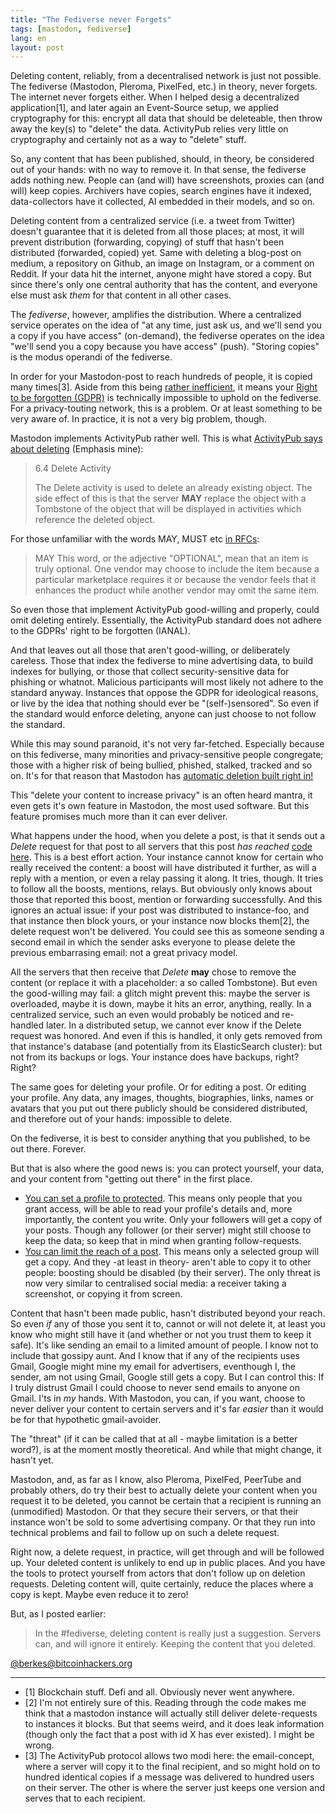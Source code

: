 ```yaml
---
title: "The Fediverse never Forgets"
tags: [mastodon, fediverse]
lang: en
layout: post
---
```


Deleting content, reliably, from a decentralised network is just not possible.
The fediverse (Mastodon, Pleroma, PixelFed, etc.) in theory, never forgets. The
internet never forgets either. When I helped desig a decentralized
application[1], and later again an Event-Source setup, we applied cryptography
for this: encrypt all data that should be deleteable, then throw away the key(s)
to "delete" the data. ActivityPub relies very little on cryptography and
certainly not as a way to "delete" stuff.

So, any content that has been published, should, in theory, be considered out
of your hands: with no way to remove it. In that sense, the fediverse adds
nothing new. People can (and will) have screenshots, proxies can (and will) keep copies.
Archivers have copies, search engines have it indexed, data-collectors have it
collected, AI embedded in their models, and so on.

Deleting content from a centralized service (i.e. a tweet from Twitter) doesn't
guarantee that it is deleted from all those places; at most, it will prevent
distribution (forwarding, copying) of stuff that hasn't been distributed
(forwarded, copied) yet. Same with deleting a blog-post on medium, a repository
on Github, an image on Instagram, or a comment on Reddit. If your data hit the
internet, anyone might have stored a copy. But since there's only one central
authority that has the content, and everyone else must ask *them* for that
content in all other cases.

The *fediverse*, however, amplifies the distribution. Where a centralized
service operates on the idea of "at any time, just ask us, and we'll send you a
copy if you have access" (on-demand), the fediverse operates on the idea "we'll
send you a copy because you have access" (push). "Storing copies" is the modus
operandi of the fediverse.

In order for your Mastodon-post to reach hundreds of people, it is copied many
times[3]. Aside from this being [rather
inefficient](https://berk.es/https://berk.es/2022/11/08/fediverse-inefficiencies/),
it means your [Right to be forgotten
(GDPR)](https://gdpr.eu/right-to-be-forgotten/) is technically impossible to
uphold on the fediverse. For a privacy-touting network, this is a problem. Or
at least something to be very aware of. In practice, it is not a very big
problem, though.

Mastodon implements ActivityPub rather well. This is what [ActivityPub says
about deleting](https://www.w3.org/TR/activitypub/#delete-activity-outbox)
(Emphasis mine):

> 6.4 Delete Activity
> 
> The Delete activity is used to delete an already existing object. The side
> effect of this is that the server **MAY** replace the object with a Tombstone of
> the object that will be displayed in activities which reference the deleted
> object. 

For those unfamiliar with the words MAY, MUST etc [in RFCs](https://www.rfc-editor.org/rfc/rfc2119): 

> MAY This word, or the adjective "OPTIONAL", mean that an item is truly
> optional.  One vendor may choose to include the item because a particular
> marketplace requires it or because the vendor feels that it enhances the
> product while another vendor may omit the same item.

So even those that implement ActivityPub good-willing and properly, could omit
deleting entirely. Essentially, the ActivityPub standard does not adhere to the
GDPRs' right to be forgotten (IANAL).

And that leaves out all those that aren't good-willing, or deliberately
careless. Those that index the fediverse to mine advertising data, to build
indexes for bullying, or those that collect security-sensitive data for
phishing or whatnot. Malicious participants will most likely not adhere to the
standard anyway. Instances that oppose the GDPR for ideological reasons, or
live by the idea that nothing should ever be "(self-)sensored". So even if the
standard would enforce deleting, anyone can just choose to not follow the
standard.

While this may sound paranoid, it's not very far-fetched. Especially because on
this fediverse, many minorities and privacy-sensitive people congregate; those
with a higher risk of being bullied, phished, stalked, tracked and so on. It's
for that reason that Mastodon has [automatic deletion built right
in!](https://www.bentasker.co.uk/posts/blog/opinion/arguments-for-and-against-auto-deleting-mastodon-toots.html)

This "delete your content to increase privacy" is an often heard mantra, it
even gets it's own feature in Mastodon, the most used software. But this feature
promises much more than it can ever deliver.

What happens under the hood, when you delete a post, is that it sends out a
*Delete* request for that post to all servers that this post *has reached*
[code
here](https://github.com/mastodon/mastodon/blob/main/app/lib/status_reach_finder.rb).
This is a best effort action. Your instance cannot know for certain who really
received the content: a boost will have distributed it further, as will a reply
with a mention, or even a relay passing it along. It tries, though. It tries to
follow all the boosts, mentions, relays. But obviously only knows about those
that reported this boost, mention or forwarding successfully. And this ignores
an actual issue: if your post was distributed to instance-foo, and that
instance then block yours, or your instance now blocks them[2], the delete
request won't be delivered. You could see this as someone sending a second
email in which the sender asks everyone to please delete the previous
embarrasing email: not a great privacy model.

All the servers that then receive that *Delete* **may** chose to remove the
content (or replace it with a placeholder: a so called Tombstone). But even the
good-willing may fail: a glitch might prevent this: maybe the server is
overloaded, maybe it is down, maybe it hits an error, anything, really. In a
centralized service, such an even would probably be noticed and re-handled
later. In a distributed setup, we cannot ever know if the Delete request was
honored. And even if this is handled, it only gets removed from that instance's
database (and potentially from its ElasticSearch cluster): but not from its
backups or logs. Your instance does have backups, right? Right?

The same goes for deleting your profile. Or for editing a post. Or editing your
profile. Any data, any images, thoughts, biographies, links, names or avatars
that you put out there publicly should be considered distributed, and therefore
out of your hands: impossible to delete.

On the fediverse, it is best to consider anything that you published, to be
out there. Forever.

But that is also where the good news is: you can protect yourself, your data,
and your content from "getting out there" in the first place.

* [You can set a profile to protected](https://allthings.how/how-to-lock-your-mastodon-account/). This means only people that you
  grant access, will be able to read your profile's details and, more
  importantly, the content you write. Only your followers will get a copy of
  your posts. Though any follower (or their server) might still choose to keep
  the data; so keep that in mind when granting follow-requests.
* [You can limit the reach of a post](https://docs.joinmastodon.org/user/posting/#privacy). This means only a selected group
  will get a copy. And they -at least in theory- aren't able to copy it to
  other people: boosting should be disabled (by their server). The only threat
  is now very similar to centralised social media: a receiver taking a screenshot,
  or copying it from screen.

Content that hasn't been made public, hasn't distributed beyond your reach. So
even *if* any of those you sent it to, cannot or will not delete it, at least
you know who might still have it (and whether or not you trust them to keep it
safe). It's like sending an email to a limited amount of people. I know not to
include that gossipy aunt. And I know that if any of the recipients uses Gmail,
Google might mine my email for advertisers, eventhough I, the sender, am not
using Gmail, Google still gets a copy. But I can control this: If I truly
distrust Gmail I could choose to never send emails to anyone on Gmail. I'ts in
*my* hands. With Mastodon, you can, if you want, choose to never deliver your
content to certain servers and it's far *easier* than it would be for that
hypothetic gmail-avoider.

The "threat" (if it can be called that at all - maybe limitation is a better
word?), is at the moment mostly theoretical. And while that might change, it
hasn't yet. 

Mastodon, and, as far as I know, also Pleroma, PixelFed, PeerTube and
probably others, do try their best to actually delete your content when you
request it to be deleted, you cannot be certain that a recipient is running an
(unmodified) Mastodon. Or that they secure their servers, or that their
instance won't be sold to some advertising company. Or that they run into technical
problems and fail to follow up on such a delete request.

Right now, a delete request, in practice, will get through and will be
followed up. Your deleted content is unlikely to end up in public places. And
you have the tools to protect yourself from actors that don't follow up on
deletion requests. Deleting content will, quite certainly, reduce the places
where a copy is kept. Maybe even reduce it to zero!

But, as I posted earlier:

> In the #fediverse, deleting content is really just a suggestion. Servers can,
> and will ignore it entirely. Keeping the content that you deleted.

[@berkes@bitcoinhackers.org](https://bitcoinhackers.org/@berkes/109556281027022788)

---

* [1] Blockchain stuff. Defi and all. Obviously never went anywhere.
* [2] I'm not entirely sure of this. Reading through the code makes me think
  that a mastodon instance will actually still deliver delete-requests to
  instances it blocks. But that seems weird, and it does leak information (though
  only the fact that a post with id X has ever existed). I might be wrong.
* [3] The ActivityPub protocol allows two modi here: the email-concept, where a
  server will copy it to the final recipient, and so might hold on to hundred
  identical copies if a message was delivered to hundred users on their server.
  The other is where the server just keeps one version and serves that to each
  recipient.
